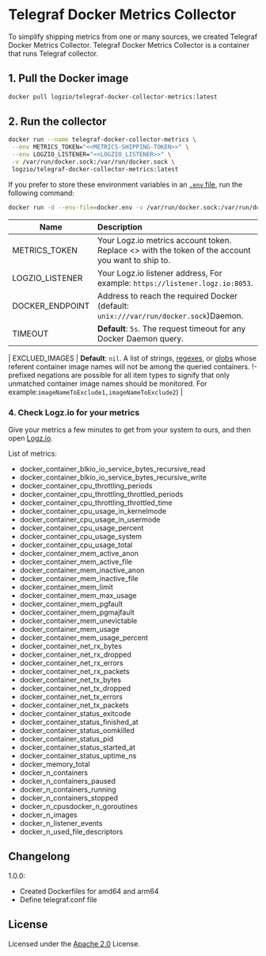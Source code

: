 # Telegraf Docker Metrics Collector

To simplify shipping metrics from one or many sources, we created Telegraf Docker Metrics Collector. Telegraf Docker Metrics Collector is a container that runs Telegraf collector.

## 1. Pull the Docker image

```sh
docker pull logzio/telegraf-docker-collector-metrics:latest
```

## 2. Run the collector

```sh
docker run --name telegraf-docker-collector-metrics \
 --env METRICS_TOKEN="<<METRICS-SHIPPING-TOKEN>>" \
 --env LOGZIO_LISTENER="<<LOGZIO_LISTENER>>" \
 -v /var/run/docker.sock:/var/run/docker.sock \
 logzio/telegraf-docker-collector-metrics:latest
```

If you prefer to store these environment variables in an [`.env` file](./docker.env), run the following command:

```sh
docker run -d --env-file=docker.env -v /var/run/docker.sock:/var/run/docker.sock logzio/telegraf-docker-collector-metrics:latest
```

| Name            | Description                                                                                                               |
| --------------- | :------------------------------------------------------------------------------------------------------------------------ |
| METRICS_TOKEN   | Your Logz.io metrics account token. Replace <<METRICS-SHIPPING-TOKEN>> with the token of the account you want to ship to. |
| LOGZIO_LISTENER | Your Logz.io listener address, For example: `https://listener.logz.io:8053`.                                              |
| DOCKER_ENDPOINT | Address to reach the required Docker (default: `unix:///var/run/docker.sock`)Daemon.                                      |
| TIMEOUT         | **Default**: `5s`. The request timeout for any Docker Daemon query.                                                         |

| EXCLUED_IMAGES | **Default**: `nil`. A list of strings, [regexes](https://pkg.go.dev/regexp), or [globs](https://github.com/gobwas/glob) whose referent container image names will not be among the queried containers. !-prefixed negations are possible for all item types to signify that only unmatched container image names should be monitored. For example:`imageNameToExclude1,imageNameToExclude2`) |

### 4. Check Logz.io for your metrics

Give your metrics a few minutes to get from your system to ours,
and then open [Logz.io](https://app.logz.io/#/dashboard/metrics).

List of metrics:

-   docker_container_blkio_io_service_bytes_recursive_read
-   docker_container_blkio_io_service_bytes_recursive_write
-   docker_container_cpu_throttling_periods
-   docker_container_cpu_throttling_throttled_periods
-   docker_container_cpu_throttling_throttled_time
-   docker_container_cpu_usage_in_kernelmode
-   docker_container_cpu_usage_in_usermode
-   docker_container_cpu_usage_percent
-   docker_container_cpu_usage_system
-   docker_container_cpu_usage_total
-   docker_container_mem_active_anon
-   docker_container_mem_active_file
-   docker_container_mem_inactive_anon
-   docker_container_mem_inactive_file
-   docker_container_mem_limit
-   docker_container_mem_max_usage
-   docker_container_mem_pgfault
-   docker_container_mem_pgmajfault
-   docker_container_mem_unevictable
-   docker_container_mem_usage
-   docker_container_mem_usage_percent
-   docker_container_net_rx_bytes
-   docker_container_net_rx_dropped
-   docker_container_net_rx_errors
-   docker_container_net_rx_packets
-   docker_container_net_tx_bytes
-   docker_container_net_tx_dropped
-   docker_container_net_tx_errors
-   docker_container_net_tx_packets
-   docker_container_status_exitcode
-   docker_container_status_finished_at
-   docker_container_status_oomkilled
-   docker_container_status_pid
-   docker_container_status_started_at
-   docker_container_status_uptime_ns
-   docker_memory_total
-   docker_n_containers
-   docker_n_containers_paused
-   docker_n_containers_running
-   docker_n_containers_stopped
-   docker_n_cpusdocker_n_goroutines
-   docker_n_images
-   docker_n_listener_events
-   docker_n_used_file_descriptors

## Changelong

1.0.0:

-   Created Dockerfiles for amd64 and arm64
-   Define telegraf.conf file

## License

Licensed under the [Apache 2.0](http://apache.org/licenses/LICENSE-2.0.txt) License.
